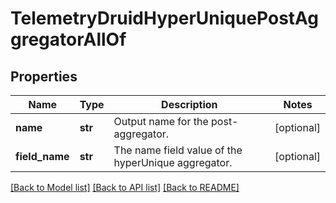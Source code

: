 # TelemetryDruidHyperUniquePostAggregatorAllOf

## Properties
Name | Type | Description | Notes
------------ | ------------- | ------------- | -------------
**name** | **str** | Output name for the post-aggregator. | [optional] 
**field_name** | **str** | The name field value of the hyperUnique aggregator. | [optional] 

[[Back to Model list]](../README.md#documentation-for-models) [[Back to API list]](../README.md#documentation-for-api-endpoints) [[Back to README]](../README.md)


